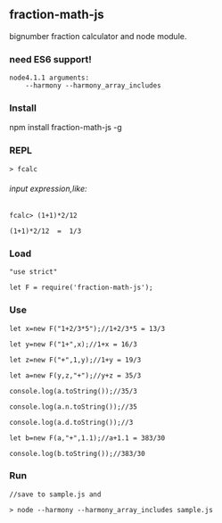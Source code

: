 ## fraction-math-js

bignumber fraction calculator and node module.

### need ES6 support!

	node4.1.1 arguments:
		--harmony --harmony_array_includes
    
### Install

npm install fraction-math-js -g

### REPL

	> fcalc
  
###### input expression,like:

	fcalc> (1+1)*2/12
  
	(1+1)*2/12  =  1/3
  
### Load

	"use strict"
  
    let F = require('fraction-math-js');
    
### Use
    let x=new F("1+2/3*5");//1+2/3*5 = 13/3
    
    let y=new F("1+",x);//1+x = 16/3
    
    let z=new F("+",1,y);//1+y = 19/3
    
    let a=new F(y,z,"+");//y+z = 35/3
    
    console.log(a.toString());//35/3
    
    console.log(a.n.toString());//35
    
    console.log(a.d.toString());//3
    
    let b=new F(a,"+",1.1);//a+1.1 = 383/30
	
    console.log(b.toString());//383/30
### Run

	//save to sample.js and
  
	> node --harmony --harmony_array_includes sample.js
  
